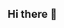 ## Hi there 👋

<!--
**kareenaristide/kareenaristide** is a ✨ _special_ ✨ repository because its `README.md` (this file) appears on your GitHub profile.

Here are some ideas to get you started:

- 🔭 I’m currently working on my second book
- 🌱 I’m currently learning R Stats
- 💬 Ask me about my thesis project
- 📫 How to reach me: kareen.weche@carleton.ca
- 😄 Pronouns: she/her
- ⚡ Fun fact: I'm a mom of 5 kids aged 18 to 24 :)>
